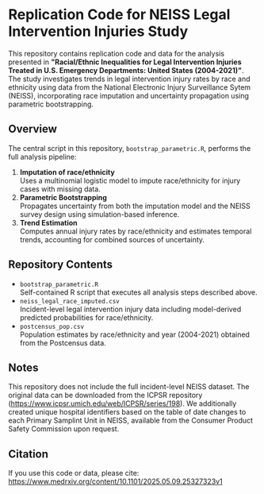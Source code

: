 # Replication Code for NEISS Legal Intervention Injuries Study 

This repository contains replication code and data for the analysis presented in **"Racial/Ethnic Inequalities for Legal Intervention Injuries Treated in U.S. Emergency Departments: United States (2004-2021)"**. The study investigates trends in legal intervention injury rates by race and ethnicity using data from the National Electronic Injury Surveillance Sytem (NEISS), incorporating race imputation and uncertainty propagation using parametric bootstrapping. 

## Overview 
The central script in this repository, `bootstrap_parametric.R`, performs the full analysis pipeline: 
1. **Imputation of race/ethnicity** <br>
   Uses a multinomial logistic model to impute race/ethnicity for injury cases with missing data. 
2. **Parametric Bootstrapping** <br>
   Propagates uncertainty from both the imputation model and the NEISS survey design using simulation-based inference. 
3. **Trend Estimation** <br>
   Computes annual injury rates by race/ethnicity and estimates temporal trends, accounting for combined sources of uncertainty.

## Repository Contents 
- `bootstrap_parametric.R` <br>
  Self-contained R script that executes all analysis steps described above.
- `neiss_legal_race_imputed.csv`<br>
  Incident-level legal intervention injury data including model-derived predicted probabilities for race/ethnicity.
- `postcensus_pop.csv`<br>
  Population estimates by race/ethnicity and year (2004-2021) obtained from the Postcensus data.

## Notes 
This repository does not include the full incident-level NEISS dataset. The original data can be downloaded from the ICPSR repository (https://www.icpsr.umich.edu/web/ICPSR/series/198). We additionally created unique hospital identifiers based on the table of date changes to each Primary Samplint Unit in NEISS, available from the Consumer Product Safety Commission upon request. 

## Citation 
If you use this code or data, please cite: https://www.medrxiv.org/content/10.1101/2025.05.09.25327323v1 
